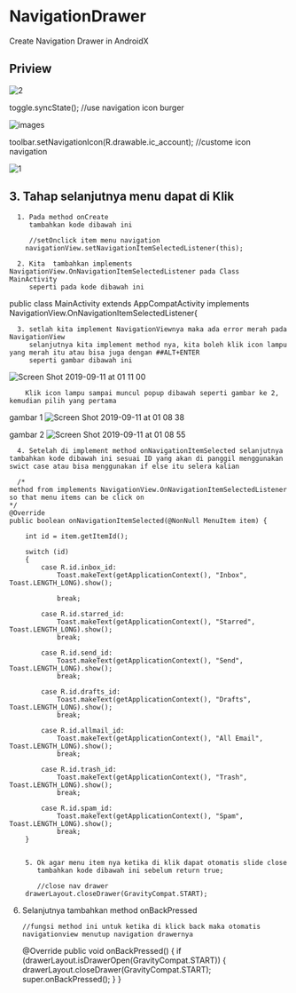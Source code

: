 # NavigationDrawer
Create Navigation Drawer in AndroidX

## Priview
![2](https://user-images.githubusercontent.com/43386555/64636125-46eb0380-d42b-11e9-9716-10dabdbaed1b.jpg)

toggle.syncState(); //use navigation icon burger

![images](https://user-images.githubusercontent.com/43386555/64635376-bd870180-d429-11e9-8194-ff238a86b757.jpg)

toolbar.setNavigationIcon(R.drawable.ic_account); //custome icon navigation

![1](https://user-images.githubusercontent.com/43386555/64636025-14410b00-d42b-11e9-91d8-0841b8da7165.png)


## 3. Tahap selanjutnya menu dapat di Klik
      1. Pada method onCreate
         tambahkan kode dibawah ini
         
         //setOnclick item menu navigation
        navigationView.setNavigationItemSelectedListener(this);
      
      2. Kita  tambahkan implements NavigationView.OnNavigationItemSelectedListener pada Class MainActivity
         seperti pada kode dibawah ini
         
public class MainActivity extends AppCompatActivity implements NavigationView.OnNavigationItemSelectedListener{
         
      3. setlah kita implement NavigationViewnya maka ada error merah pada NavigationView
         selanjutnya kita implement method nya, kita boleh klik icon lampu yang merah itu atau bisa juga dengan ##ALT+ENTER
         seperti gambar dibawah ini
         
![Screen Shot 2019-09-11 at 01 11 00](https://user-images.githubusercontent.com/43386555/64639024-2cb42400-d431-11e9-9aeb-cf458f67c27e.png)

        Klik icon lampu sampai muncul popup dibawah seperti gambar ke 2, kemudian pilih yang pertama
gambar 1
![Screen Shot 2019-09-11 at 01 08 38](https://user-images.githubusercontent.com/43386555/64639180-81579f00-d431-11e9-98a3-47e37f0dd399.png)

gambar 2
![Screen Shot 2019-09-11 at 01 08 55](https://user-images.githubusercontent.com/43386555/64639189-87e61680-d431-11e9-91bb-7e85d100368a.png)


      4. Setelah di implement method onNavigationItemSelected selanjutnya tambahkan kode dibawah ini sesuai ID yang akan di panggil menggunakan swict case atau bisa menggunakan if else itu selera kalian
      
      /*
    method from implements NavigationView.OnNavigationItemSelectedListener
    so that menu items can be click on
    */
    @Override
    public boolean onNavigationItemSelected(@NonNull MenuItem item) {

        int id = item.getItemId();

        switch (id)
        {
            case R.id.inbox_id:
                Toast.makeText(getApplicationContext(), "Inbox", Toast.LENGTH_LONG).show();

                break;

            case R.id.starred_id:
                Toast.makeText(getApplicationContext(), "Starred", Toast.LENGTH_LONG).show();
                break;

            case R.id.send_id:
                Toast.makeText(getApplicationContext(), "Send", Toast.LENGTH_LONG).show();
                break;

            case R.id.drafts_id:
                Toast.makeText(getApplicationContext(), "Drafts", Toast.LENGTH_LONG).show();
                break;

            case R.id.allmail_id:
                Toast.makeText(getApplicationContext(), "All Email", Toast.LENGTH_LONG).show();
                break;

            case R.id.trash_id:
                Toast.makeText(getApplicationContext(), "Trash", Toast.LENGTH_LONG).show();
                break;

            case R.id.spam_id:
                Toast.makeText(getApplicationContext(), "Spam", Toast.LENGTH_LONG).show();
                break;
        }
        
       
        5. Ok agar menu item nya ketika di klik dapat otomatis slide close 
           tambahkan kode dibawah ini sebelum return true;
           
           //close nav drawer
        drawerLayout.closeDrawer(GravityCompat.START);
        
        
6. Selanjutnya tambahkan method onBackPressed
       
       //fungsi method ini untuk ketika di klick back maka otomatis navigationview menutup navigation drawernya
    @Override
    public void onBackPressed() {
        if (drawerLayout.isDrawerOpen(GravityCompat.START)) {
            drawerLayout.closeDrawer(GravityCompat.START);
            super.onBackPressed();
        }
    }
